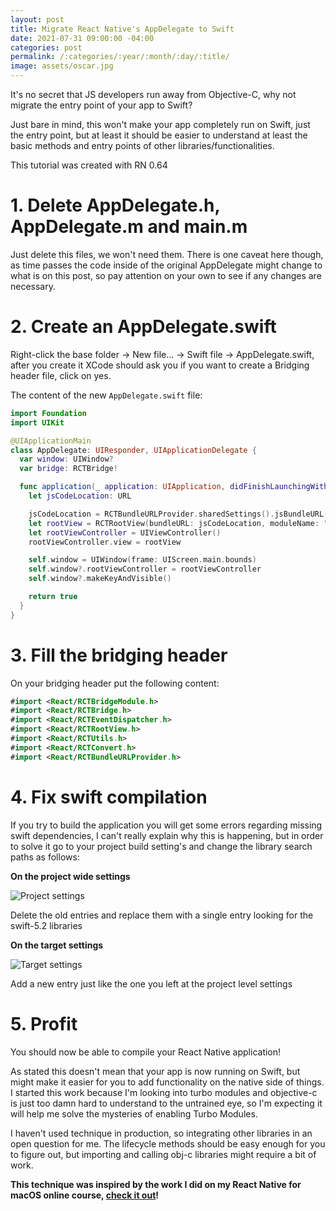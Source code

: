 ```yaml
---
layout: post
title: Migrate React Native's AppDelegate to Swift
date: 2021-07-31 09:00:00 -04:00
categories: post
permalink: /:categories/:year/:month/:day/:title/
image: assets/oscar.jpg
---
```


It's no secret that JS developers run away from Objective-C, why not migrate the entry point of your app to Swift?

Just bare in mind, this won't make your app completely run on Swift, just the entry point, but at least it should be easier to understand at least the basic methods and entry points of other libraries/functionalities.

This tutorial was created with RN 0.64

# 1. Delete AppDelegate.h, AppDelegate.m and main.m

Just delete this files, we won't need them. There is one caveat here though, as time passes the code inside of the original AppDelegate might change to what is on this post, so pay attention on your own to see if any changes are necessary.

# 2. Create an AppDelegate.swift

Right-click the base folder -> New file... -> Swift file -> AppDelegate.swift, after you create it XCode should ask you if you want to create a Bridging header file, click on yes.

The content of the new `AppDelegate.swift` file:

```swift
import Foundation
import UIKit

@UIApplicationMain
class AppDelegate: UIResponder, UIApplicationDelegate {
  var window: UIWindow?
  var bridge: RCTBridge!

  func application(_ application: UIApplication, didFinishLaunchingWithOptions launchOptions: [UIApplication.LaunchOptionsKey: Any]?) -> Bool {
    let jsCodeLocation: URL

    jsCodeLocation = RCTBundleURLProvider.sharedSettings().jsBundleURL(forBundleRoot: "index", fallbackResource:nil)
    let rootView = RCTRootView(bundleURL: jsCodeLocation, moduleName: "YOUR_PROJECT_NAME", initialProperties: nil, launchOptions: launchOptions)
    let rootViewController = UIViewController()
    rootViewController.view = rootView

    self.window = UIWindow(frame: UIScreen.main.bounds)
    self.window?.rootViewController = rootViewController
    self.window?.makeKeyAndVisible()

    return true
  }
}
```

# 3. Fill the bridging header

On your bridging header put the following content:

```swift
#import <React/RCTBridgeModule.h>
#import <React/RCTBridge.h>
#import <React/RCTEventDispatcher.h>
#import <React/RCTRootView.h>
#import <React/RCTUtils.h>
#import <React/RCTConvert.h>
#import <React/RCTBundleURLProvider.h>
```

# 4. Fix swift compilation

If you try to build the application you will get some errors regarding missing swift dependencies, I can't really explain why this is happening, but in order to solve it go to your project build setting's and change the library search paths as follows:

**On the project wide settings**

![Project settings]({{site.url}}/assets/swift_project_settings.jpg "Project settings")

Delete the old entries and replace them with a single entry looking for the swift-5.2 libraries

**On the target settings**

![Target settings]({{site.url}}/assets/swift_target_settings.jpg "Target settings")

Add a new entry just like the one you left at the project level settings

# 5. Profit

You should now be able to compile your React Native application!

As stated this doesn't mean that your app is now running on Swift, but might make it easier for you to add functionality on the native side of things. I started this work because I'm looking into turbo modules and objective-c is just too damn hard to understand to the untrained eye, so I'm expecting it will help me solve the mysteries of enabling Turbo Modules.

I haven't used technique in production, so integrating other libraries in an open question for me. The lifecycle methods should be easy enough for you to figure out, but importing and calling obj-c libraries might require a bit of work.

**This technique was inspired by the work I did on my React Native for macOS online course, [check it out](https://www.newline.co/courses/building-react-native-apps-for-mac)!**

